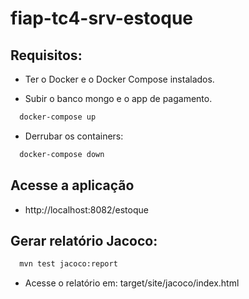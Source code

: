 # fiap-tc4-srv-estoque

## Requisitos:

- Ter o Docker e o Docker Compose instalados.

- Subir o banco mongo e o app de pagamento.

```bash 
  docker-compose up
```

- Derrubar os containers:

```bash
  docker-compose down
```

## Acesse a aplicação

- http://localhost:8082/estoque

## Gerar relatório Jacoco:

```bash
  mvn test jacoco:report
```

- Acesse o relatório em:
  target/site/jacoco/index.html